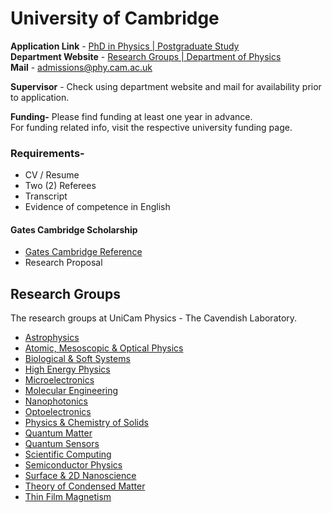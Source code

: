 # University of Cambridge

**Application Link** - [PhD in Physics | Postgraduate Study](https://www.postgraduate.study.cam.ac.uk/courses/directory/pcphpdphy/apply) \
**Department Website** - [Research Groups | Department of Physics](https://www.phy.cam.ac.uk/research/research-groups) \
**Mail** - admissions@phy.cam.ac.uk

**Supervisor** - Check using department website and mail for availability prior to application.

**Funding-** Please find funding at least one year in advance.\
For funding related info, visit the respective university funding page.

### Requirements-
+ CV / Resume
+ Two (2) Referees
+ Transcript
+ Evidence of competence in English

#### Gates Cambridge Scholarship
+ [Gates Cambridge Reference](https://www.gatescambridge.org/apply/how-apply)
+ Research Proposal

## Research Groups 
The research groups at UniCam Physics - The Cavendish Laboratory.
- [Astrophysics](astro.md)
- [Atomic, Mesoscopic & Optical Physics](ampop.md)
- [Biological & Soft Systems](bss.md)
- [High Energy Physics](hep.md)
- [Microelectronics](mecat.md)
- [Molecular Engineering](me.md)
- [Nanophotonics](nano.md)
- [Optoelectronics](opto.md)
- [Physics & Chemistry of Solids](pcms.md)
- [Quantum Matter](qim.md)
- [Quantum Sensors](quantsen.md)
- [Scientific Computing](sc.md)
- [Semiconductor Physics](sip.md)
- [Surface & 2D Nanoscience](surf.md)
- [Theory of Condensed Matter](tcm.md)
- [Thin Film Magnetism](tfmm.md)
